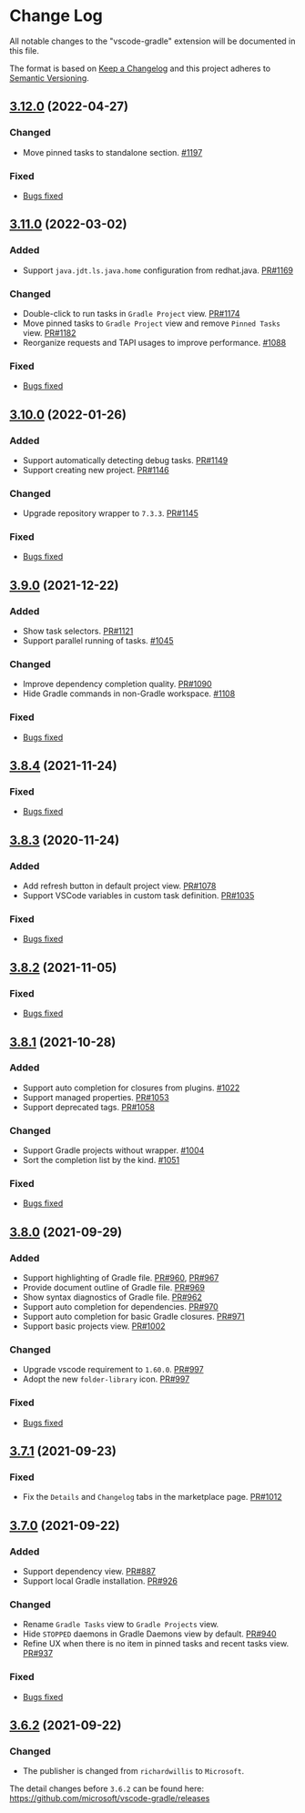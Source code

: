# Change Log
All notable changes to the "vscode-gradle" extension will be documented in this file.

The format is based on [Keep a Changelog](http://keepachangelog.com/en/1.0.0/)
and this project adheres to [Semantic Versioning](http://semver.org/spec/v2.0.0.html).

## [3.12.0](https://github.com/microsoft/vscode-gradle/compare/3.11.0...3.12.0) (2022-04-27)

### Changed
- Move pinned tasks to standalone section. [#1197](https://github.com/microsoft/vscode-gradle/issues/1197)

### Fixed
- [Bugs fixed](https://github.com/microsoft/vscode-gradle/issues?q=is%3Aissue+label%3Abug+milestone%3A%22April+2022%22+is%3Aclosed)

## [3.11.0](https://github.com/microsoft/vscode-gradle/compare/3.10.0...3.11.0) (2022-03-02)

### Added
- Support `java.jdt.ls.java.home` configuration from redhat.java. [PR#1169](https://github.com/microsoft/vscode-gradle/pull/1169)

### Changed
- Double-click to run tasks in `Gradle Project` view. [PR#1174](https://github.com/microsoft/vscode-gradle/pull/1174)
- Move pinned tasks to `Gradle Project` view and remove `Pinned Tasks` view. [PR#1182](https://github.com/microsoft/vscode-gradle/pull/1182)
- Reorganize requests and TAPI usages to improve performance. [#1088](https://github.com/microsoft/vscode-gradle/issues/1088)

### Fixed
- [Bugs fixed](https://github.com/microsoft/vscode-gradle/issues?q=is%3Aissue+label%3Abug+milestone%3A%22February+2022%22+is%3Aclosed)

## [3.10.0](https://github.com/microsoft/vscode-gradle/compare/3.9.0...3.10.0) (2022-01-26)

### Added
- Support automatically detecting debug tasks. [PR#1149](https://github.com/microsoft/vscode-gradle/pull/1149)
- Support creating new project. [PR#1146](https://github.com/microsoft/vscode-gradle/pull/1146)

### Changed
- Upgrade repository wrapper to `7.3.3`. [PR#1145](https://github.com/microsoft/vscode-gradle/pull/1145)

### Fixed
- [Bugs fixed](https://github.com/microsoft/vscode-gradle/issues?q=is%3Aissue+label%3Abug+milestone%3A%22January+2022%22+is%3Aclosed)

## [3.9.0](https://github.com/microsoft/vscode-gradle/compare/3.8.4...3.9.0) (2021-12-22)
### Added
- Show task selectors. [PR#1121](https://github.com/microsoft/vscode-gradle/pull/1121)
- Support parallel running of tasks. [#1045](https://github.com/microsoft/vscode-gradle/issues/1045)

### Changed
- Improve dependency completion quality. [PR#1090](https://github.com/microsoft/vscode-gradle/pull/1090)
- Hide Gradle commands in non-Gradle workspace. [#1108](https://github.com/microsoft/vscode-gradle/issues/1108)

### Fixed
- [Bugs fixed](https://github.com/microsoft/vscode-gradle/issues?q=is%3Aissue+label%3Abug+milestone%3A%22December+2021%22+is%3Aclosed)

## [3.8.4](https://github.com/microsoft/vscode-gradle/compare/3.8.3...3.8.4) (2021-11-24)
### Fixed
- [Bugs fixed](https://github.com/microsoft/vscode-gradle/issues?q=is%3Aissue+label%3Abug+milestone%3A3.8.4+is%3Aclosed)

## [3.8.3](https://github.com/microsoft/vscode-gradle/compare/3.8.2...3.8.3) (2020-11-24)
### Added
- Add refresh button in default project view. [PR#1078](https://github.com/microsoft/vscode-gradle/pull/1078)
- Support VSCode variables in custom task definition. [PR#1035](https://github.com/microsoft/vscode-gradle/pull/1035)

### Fixed
- [Bugs fixed](https://github.com/microsoft/vscode-gradle/issues?q=is%3Aissue+label%3Abug+milestone%3A3.8.3+is%3Aclosed)

## [3.8.2](https://github.com/microsoft/vscode-gradle/compare/3.8.1...3.8.2) (2021-11-05)
### Fixed
- [Bugs fixed](https://github.com/microsoft/vscode-gradle/issues?q=is%3Aissue+label%3Abug+milestone%3A3.8.2+is%3Aclosed)

## [3.8.1](https://github.com/microsoft/vscode-gradle/compare/3.8.0...3.8.1) (2021-10-28)
### Added
- Support auto completion for closures from plugins. [#1022](https://github.com/microsoft/vscode-gradle/issues/1022)
- Support managed properties. [PR#1053](https://github.com/microsoft/vscode-gradle/pull/1053)
- Support deprecated tags. [PR#1058](https://github.com/microsoft/vscode-gradle/pull/1058)

### Changed
- Support Gradle projects without wrapper. [#1004](https://github.com/microsoft/vscode-gradle/issues/1004)
- Sort the completion list by the kind. [#1051](https://github.com/microsoft/vscode-gradle/issues/1051)

### Fixed
- [Bugs fixed](https://github.com/microsoft/vscode-gradle/issues?q=is%3Aissue+label%3Abug+milestone%3A3.8.1+is%3Aclosed)

## [3.8.0](https://github.com/microsoft/vscode-gradle/compare/3.7.1...3.8.0) (2021-09-29)
### Added
- Support highlighting of Gradle file. [PR#960](https://github.com/microsoft/vscode-gradle/pull/960), [PR#967](https://github.com/microsoft/vscode-gradle/pull/967)
- Provide document outline of Gradle file. [PR#969](https://github.com/microsoft/vscode-gradle/pull/969)
- Show syntax diagnostics of Gradle file. [PR#962](https://github.com/microsoft/vscode-gradle/pull/962)
- Support auto completion for dependencies. [PR#970](https://github.com/microsoft/vscode-gradle/pull/970)
- Support auto completion for basic Gradle closures. [PR#971](https://github.com/microsoft/vscode-gradle/pull/971)
- Support basic projects view. [PR#1002](https://github.com/microsoft/vscode-gradle/pull/1002)

### Changed
- Upgrade vscode requirement to `1.60.0`. [PR#997](https://github.com/microsoft/vscode-gradle/pull/997)
- Adopt the new `folder-library` icon. [PR#997](https://github.com/microsoft/vscode-gradle/pull/997)

### Fixed
- [Bugs fixed](https://github.com/microsoft/vscode-gradle/issues?q=is%3Aissue+label%3Abug+milestone%3A3.8.0+is%3Aclosed)

## [3.7.1](https://github.com/microsoft/vscode-gradle/compare/3.7.0...3.7.1) (2021-09-23)
### Fixed
- Fix the `Details` and `Changelog` tabs in the marketplace page. [PR#1012](https://github.com/microsoft/vscode-gradle/pull/1012)


## [3.7.0](https://github.com/microsoft/vscode-gradle/compare/3.6.2...3.7.0) (2021-09-22)
### Added
- Support dependency view. [PR#887](https://github.com/microsoft/vscode-gradle/pull/887)
- Support local Gradle installation. [PR#926](https://github.com/microsoft/vscode-gradle/pull/926)

### Changed
- Rename `Gradle Tasks` view to `Gradle Projects` view.
- Hide `STOPPED` daemons in Gradle Daemons view by default. [PR#940](https://github.com/microsoft/vscode-gradle/pull/940)
- Refine UX when there is no item in pinned tasks and recent tasks view. [PR#937](https://github.com/microsoft/vscode-gradle/pull/937)

### Fixed
- [Bugs fixed](https://github.com/microsoft/vscode-gradle/issues?q=is%3Aissue+label%3Abug+milestone%3A3.7.0+is%3Aclosed)

## [3.6.2](https://github.com/microsoft/vscode-gradle/compare/3.6.1...3.6.2) (2021-09-22)
### Changed
- The publisher is changed from `richardwillis` to `Microsoft`.

The detail changes before `3.6.2` can be found here: https://github.com/microsoft/vscode-gradle/releases
